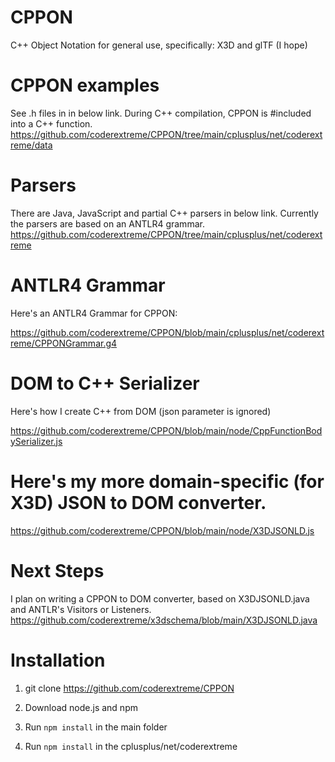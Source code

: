 # CPPON
C++ Object Notation for general use, specifically: X3D and glTF (I hope)

# CPPON examples

See .h files in in below link.  During C++ compilation, CPPON is #included into a C++ function.
https://github.com/coderextreme/CPPON/tree/main/cplusplus/net/coderextreme/data

# Parsers

There are Java, JavaScript and partial C++ parsers in below link.  Currently the parsers are based on an ANTLR4 grammar.
https://github.com/coderextreme/CPPON/tree/main/cplusplus/net/coderextreme

# ANTLR4 Grammar

Here's an ANTLR4 Grammar for CPPON:

https://github.com/coderextreme/CPPON/blob/main/cplusplus/net/coderextreme/CPPONGrammar.g4

# DOM to C++ Serializer

Here's how I create C++ from DOM (json parameter is ignored)

https://github.com/coderextreme/CPPON/blob/main/node/CppFunctionBodySerializer.js

# Here's my more domain-specific (for X3D) JSON to DOM converter.

https://github.com/coderextreme/CPPON/blob/main/node/X3DJSONLD.js

# Next Steps

I plan on writing a CPPON to DOM converter, based on X3DJSONLD.java and ANTLR's Visitors or Listeners.
https://github.com/coderextreme/x3dschema/blob/main/X3DJSONLD.java

# Installation

1. git clone https://github.com/coderextreme/CPPON

2. Download node.js and npm

3.  Run ```npm install``` in the main folder

4.  Run ```npm install``` in the cplusplus/net/coderextreme
